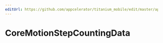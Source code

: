 ```yaml
---
editUrl: https://github.com/appcelerator/titanium_mobile/edit/master/apidoc/CoreMotion.yml
---
```

# CoreMotionStepCountingData

<TypeHeader/>

<ApiDocs/>
